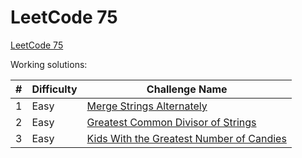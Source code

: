 # LeetCode 75 #

[LeetCode 75](https://leetcode.com/studyplan/leetcode-75/)

Working solutions:

| # | Difficulty | Challenge Name                                                                                                                                                                  |
|---|------------|---------------------------------------------------------------------------------------------------------------------------------------------------------------------------------|
| 1 | Easy       | [Merge Strings Alternately](https://github.com/striker25/leetcode/blob/main/Java/src/main/java/org/striker25/leetcode75/MergeStringsAlternately.java)                           |
| 2 | Easy       | [Greatest Common Divisor of Strings](https://github.com/striker25/leetcode/blob/main/Java/src/main/java/org/striker25/leetcode75/GreatestCommonDivisorOfStrings.java)           |
| 3 | Easy       | [Kids With the Greatest Number of Candies](https://github.com/striker25/leetcode/blob/main/Java/src/main/java/org/striker25/leetcode75/KidsWithTheGreatestNumberOfCandies.java) |